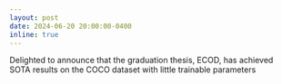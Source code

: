 ```yaml
---
layout: post
date: 2024-06-20 20:00:00-0400
inline: true
---
```

Delighted to announce that the graduation thesis, ECOD, has achieved SOTA results on the COCO dataset with little trainable parameters

